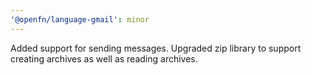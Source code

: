 ```yaml
---
'@openfn/language-gmail': minor
---
```


Added support for sending messages. Upgraded zip library to support creating
archives as well as reading archives.
